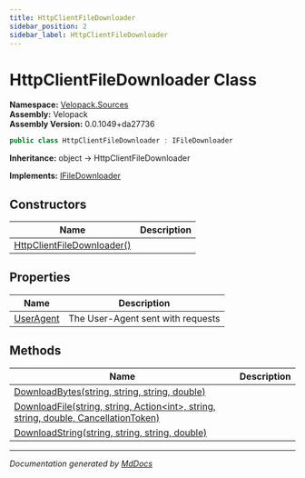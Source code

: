 ```yaml
---
title: HttpClientFileDownloader
sidebar_position: 2
sidebar_label: HttpClientFileDownloader
---
```

<!--  
  <auto-generated>   
    The contents of this file were generated by a tool.  
    Changes to this file may be list if the file is regenerated  
  </auto-generated>   
-->

# HttpClientFileDownloader Class

**Namespace:** [Velopack.Sources](../index.md)  
**Assembly:** Velopack  
**Assembly Version:** 0.0.1049+da27736

```csharp
public class HttpClientFileDownloader : IFileDownloader
```

**Inheritance:** object → HttpClientFileDownloader

**Implements:** [IFileDownloader](../IFileDownloader/index.md)

## Constructors

| Name                                                | Description |
| --------------------------------------------------- | ----------- |
| [HttpClientFileDownloader()](constructors/index.md) |             |

## Properties

| Name                                 | Description                        |
| ------------------------------------ | ---------------------------------- |
| [UserAgent](properties/UserAgent.md) | The User\-Agent sent with requests |

## Methods

| Name                                                                                                              | Description |
| ----------------------------------------------------------------------------------------------------------------- | ----------- |
| [DownloadBytes(string, string, string, double)](methods/DownloadBytes.md)                                         |             |
| [DownloadFile(string, string, Action\<int\>, string, string, double, CancellationToken)](methods/DownloadFile.md) |             |
| [DownloadString(string, string, string, double)](methods/DownloadString.md)                                       |             |

___

*Documentation generated by [MdDocs](https://github.com/ap0llo/mddocs)*
